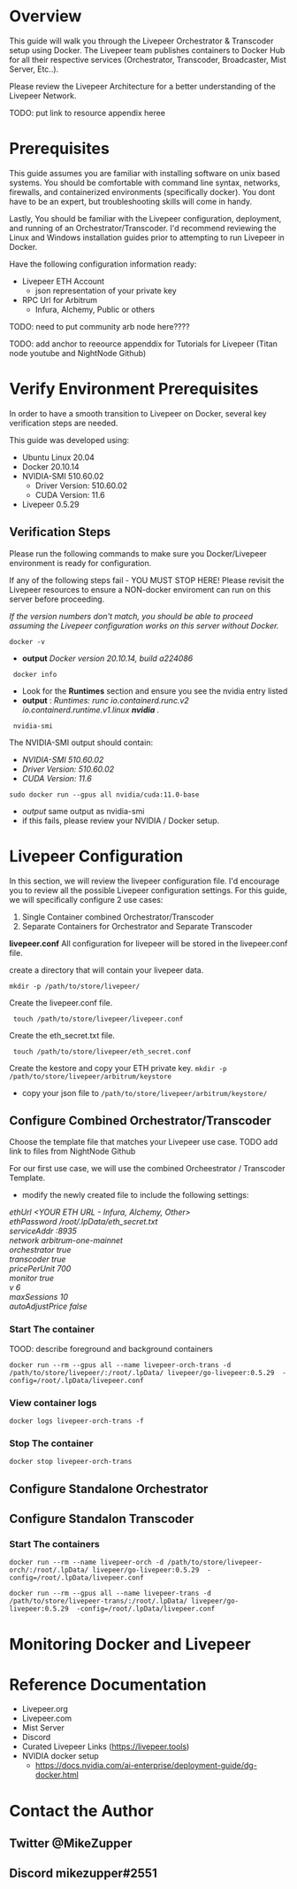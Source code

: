# Overview

This guide will walk you through the Livepeer Orchestrator & Transcoder setup using Docker. The Livepeer team publishes containers to Docker Hub for all their respective services (Orchestrator, Transcoder, Broadcaster, Mist Server, Etc..).

Please review the Livepeer Architecture for a better understanding of the Livepeer Network.


TODO: put link to resource appendix heree 

# Prerequisites

This guide assumes you are familiar with installing software on unix based systems. You should be comfortable with command line syntax, networks, firewalls, and containerized environments (specifically docker). You dont have to be an expert, but troubleshooting skills will come in handy.

Lastly, You should be familiar with the Livepeer configuration, deployment, and running of an Orchestrator/Transcoder. I'd recommend reviewing the Linux and Windows installation guides prior to attempting to run Livepeer in Docker. 

Have the following configuration information ready:
- Livepeer ETH Account
  - json representation of your private key
- RPC Url for Arbitrum
  - Infura, Alchemy, Public or others

TODO: need to put community arb node here????

TODO: add anchor to reeource appenddix for Tutorials for Livepeer (Titan node youtube and NightNode Github)

# Verify Environment Prerequisites

In order to have a smooth transition to Livepeer on Docker, several key verification steps are needed. 

This guide was developed using:
- Ubuntu Linux 20.04
- Docker 20.10.14
- NVIDIA-SMI 510.60.02
  - Driver Version: 510.60.02
  - CUDA Version: 11.6  
- Livepeer 0.5.29

## Verification Steps 
Please run the following commands to make sure you Docker/Livepeer environment is ready for configuration.

If any of the following steps fail - YOU MUST STOP HERE! Please revisit the Livepeer resources to ensure a NON-docker enviroment can run on this server before proceeding. 

*If the version numbers don't match, you should be able to proceed assuming the Livepeer configuration works on this server without Docker.*

``` docker -v ```

  - **output** *Docker version 20.10.14, build a224086*

``` docker info```

  - Look for the **Runtimes** section and ensure you see the nvidia entry listed
  - **output** : *Runtimes: runc io.containerd.runc.v2 io.containerd.runtime.v1.linux **nvidia** .*

``` nvidia-smi```
  
  The NVIDIA-SMI output should contain:
  
  - *NVIDIA-SMI 510.60.02* 
  - *Driver Version: 510.60.02*
  - *CUDA Version: 11.6*

```sudo docker run --gpus all nvidia/cuda:11.0-base ```

  - *output* same output as nvidia-smi
  - if this fails, please review your NVIDIA / Docker setup.

# Livepeer Configuration

In this section, we will review the livepeer configuration file. I'd encourage you to review all the possible Livepeer configuration settings. For this guide, we will specifically configure 2 use cases:

1. Single Container combined Orchestrator/Transcoder
2. Separate Containers for Orchestrator and Separate Transcoder

**livepeer.conf**
All configuration for livepeer will be stored in the livepeer.conf file.

create a directory that will contain your livepeer data.

```mkdir -p /path/to/store/livepeer/```

Create the livepeer.conf file.

``` touch /path/to/store/livepeer/livepeer.conf```

Create the eth_secret.txt file.

``` touch /path/to/store/livepeer/eth_secret.conf```

Create the kestore and copy your ETH private key.
```mkdir -p /path/to/store/livepeer/arbitrum/keystore```

- copy your json file to ```/path/to/store/livepeer/arbitrum/keystore/```

## Configure Combined Orchestrator/Transcoder

Choose the template file that matches your Livepeer use case. 
TODO add link to files from NightNode Github

For our first use case, we will use the combined Orcheestrator / Transcoder Template.

- modify the newly created file to include the following settings:

*ethUrl <YOUR ETH URL - Infura, Alchemy, Other>\
ethPassword /root/.lpData/eth_secret.txt\
serviceAddr <YOUR IP ADDR>:8935\
network arbitrum-one-mainnet \
orchestrator true\
transcoder true\
pricePerUnit 700\
monitor true\
v 6\
maxSessions 10\
autoAdjustPrice false*

### Start The container 

TOOD: describe foreground and background containers

``` docker run --rm --gpus all --name livepeer-orch-trans -d /path/to/store/livepeer/:/root/.lpData/ livepeer/go-livepeer:0.5.29  -config=/root/.lpData/livepeer.conf ```

### View container logs

```docker logs livepeer-orch-trans -f```

### Stop The container 

```docker stop livepeer-orch-trans```

## Configure Standalone Orchestrator 

## Configure Standalon Transcoder 

### Start The containers

 ```docker run --rm --name livepeer-orch -d /path/to/store/livepeer-orch/:/root/.lpData/ livepeer/go-livepeer:0.5.29  -config=/root/.lpData/livepeer.conf```

 ```docker run --rm --gpus all --name livepeer-trans -d /path/to/store/livepeer-trans/:/root/.lpData/ livepeer/go-livepeer:0.5.29  -config=/root/.lpData/livepeer.conf```

# Monitoring Docker and Livepeer

# Reference Documentation

- Livepeer.org
- Livepeer.com
- Mist Server
- Discord
- Curated Livepeer Links (https://livepeer.tools)
- NVIDIA docker setup
  - https://docs.nvidia.com/ai-enterprise/deployment-guide/dg-docker.html

# Contact the Author
## Twitter @MikeZupper
## Discord mikezupper#2551